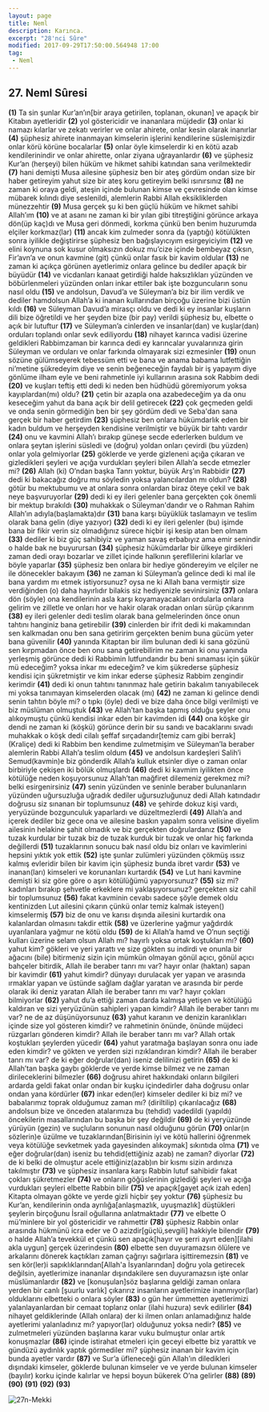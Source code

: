 ```yaml
---
layout: page
title: Neml
description: Karınca.
excerpt: "28'nci Sûre"
modified: 2017-09-29T17:50:00.564948 17:00
tag: 
 - Neml
---
```


## 27. Neml Sûresi

**(1)** Ta sin şunlar Kur’an’ın[bir araya getirilen, toplanan, okunan] ve apaçık bir Kitabın ayetleridir 
**(2)** yol göstericidir ve inananlara müjdedir
**(3)** onlar ki namazı kılarlar ve zekatı verirler ve onlar ahirete, onlar kesin olarak inanırlar
**(4)** şüphesiz ahirete inanmayan kimselerin işlerini kendilerine süslemişizdir onlar körü körüne bocalarlar
**(5)** onlar öyle kimselerdir ki en kötü azab kendilerinindir ve onlar ahirette, onlar ziyana uğrayanlardır
**(6)** ve şüphesiz Kur’an (herşeyi) bilen hüküm ve hikmet sahibi katından sana verilmektedir 
**(7)** hani demişti Musa ailesine şüphesiz ben bir ateş gördüm ondan  size bir haber getireyim yahut size bir ateş koru getireyim belki ısınırsınız
**(8)** ne zaman ki oraya geldi, ateşin içinde bulunan kimse ve çevresinde olan kimse mübarek kılındı diye seslenildi, alemlerin Rabbi Allah eksikliklerden münezzehtir 
**(9)** Musa gerçek şu ki ben güçlü hüküm ve hikmet sahibi Allah’ım 
**(10)** ve at asanı ne zaman ki bir yılan gibi titreştiğini görünce arkaya dön(üp kaç)dı ve Musa geri dönmedi, korkma çünkü ben benim  huzurumda elçiler korkmaz(lar)
**(11)** ancak kim zulmeder sonra da (yaptığı) kötülükten sonra iyilikle değiştirirse şüphesiz ben bağışlayıcıyım esirgeyiciyim
**(12)** ve elini koynuna sok kusur olmaksızın dokuz mu’cize içinde bembeyaz çıksın, Fir’avn’a ve onun kavmine (git) çünkü onlar fasık bir kavim oldular
**(13)** ne zaman ki açıkça görünen ayetlerimiz onlara gelince bu dediler apaçık bir büyüdür
**(14)** ve vicdanları kanaat getirdiği halde haksızlıkları yüzünden ve böbürlenmeleri yüzünden onları inkar ettiler bak işte bozguncuların sonu nasıl oldu
**(15)** ve andolsun, Davud’a ve Süleyman’a biz bir ilim verdik ve dediler hamdolsun Allah’a ki inanan kullarından birçoğu üzerine bizi üstün kıldı
**(16)** ve Süleyman Davud’a mirasçı oldu ve dedi ki ey insanlar kuşların dili bize öğretildi ve her şeyden bize (bir pay) verildi şüphesiz bu, elbette o açık bir lutuftur
**(17)** ve Süleyman’a cinlerden ve insanlar(dan) ve kuşlar(dan) orduları toplandı onlar sevk ediliyordu
**(18)** nihayet karınca vadisi üzerine geldikleri Rabbimzaman bir karınca dedi ey karıncalar yuvalarınıza girin Süleyman ve orduları ve onlar farkında olmayarak sizi ezmesinler 
**(19)** onun sözüne gülümseyerek tebessüm etti ve bana ve anama babama lutfettiğin ni’metine şükredeyim diye ve senin beğeneceğin faydalı bir iş yapayım diye gönlüme ilham eyle ve beni rahmetinle iyi kullarının arasına sok Rabbim dedi 
**(20)** ve kuşları teftiş etti dedi ki neden ben hüdhüdü göremiyorum yoksa kayıplardan(mı) oldu?
**(21)** çetin bir azapla ona azabedeceğim ya da onu keseceğim yahut da bana açık bir delil getirecek 
**(22)** çok geçmeden geldi ve onda senin görmediğin ben bir şey gördüm dedi ve Seba'dan sana gerçek bir haber getirdim 
**(23)** şüphesiz ben onlara hükümdarlık eden bir kadın buldum ve herşeyden kendisine verilmiştir ve büyük bir tahtı vardır 
**(24)** onu ve kavmini Allah’ı bırakıp güneşe secde ederlerken buldum ve onlara şeytan işlerini süsledi ve (doğru) yoldan onları çevirdi (bu yüzden) onlar yola gelmiyorlar
**(25)** göklerde ve yerde gizleneni açığa çıkaran ve gizledikleri şeyleri ve açığa vurdukları şeyleri bilen Allah’a secde etmezler mi? 
**(26)** Allah (ki) O’ndan başka Tanrı yoktur, büyük Arş’ın Rabbidir
**(27)** dedi ki bakacağız doğru mu söyledin yoksa yalancılardan mı oldun?
**(28)** götür bu mektubumu ve at onlara sonra onlardan biraz öteye çekil ve bak neye başvuruyorlar 
**(29)** dedi ki ey ileri gelenler bana gerçekten çok önemli bir mektup bırakıldı 
**(30)** muhakkak o Süleyman'dandır ve o Rahman Rahim Allah’ın adıyla(başlamakta)dır 
**(31)** bana karşı büyüklük taslamayın ve teslim olarak bana gelin (diye yazıyor) 
**(32)** dedi ki ey ileri gelenler (bu) işimde bana bir fikir verin siz olmadığınız sürece hiçbir işi kesip atan ben olmam 
**(33)** dediler ki biz güç sahibiyiz ve yaman savaş erbabıyız ama emir senindir o halde bak ne buyurursan
**(34)** şüphesiz hükümdarlar bir ülkeye girdikleri zaman dedi orayı bozarlar ve zillet içinde halkının şereflilerini kılarlar ve böyle yaparlar
**(35)** şüphesiz ben onlara bir hediye göndereyim ve elçiler ne ile dönecekler bakayım 
**(36)** ne zaman ki Süleyman’a gelince dedi ki mal ile bana yardım mı etmek istiyorsunuz? oysa ne ki Allah bana vermiştir size verdiğinden (o) daha hayırlıdır bilakis siz hediyenizle sevinirsiniz
**(37)** onlara dön (söyle) ona kendilerinin asla karşı koyamayacakları ordularla onlara gelirim ve zilletle ve onları hor ve hakir olarak oradan onları sürüp çıkarırım 
**(38)** ey ileri gelenler dedi teslim olarak bana gelmelerinden önce onun tahtını hanginiz bana getirebilir
**(39)** cinlerden bir ifrit dedi ki makamından sen kalkmadan onu ben sana getiririm gerçekten benim buna gücüm yeter bana güvenilir
**(40)** yanında Kitaptan bir ilim bulunan dedi ki sana gözünü sen kırpmadan önce ben onu sana getirebilirim ne zaman ki onu yanında yerleşmiş görünce dedi ki Rabbimin lutfundandır bu beni sınaması için şükür mü edeceğim? yoksa inkar mı edeceğim? ve kim şükrederse şüphesiz kendisi için şükretmiştir ve kim inkar ederse şüphesiz Rabbim zengindir kerimdir
**(41)** dedi ki onun tahtını tanınmaz hale getirin bakalım tanıyabilecek mi yoksa tanımayan kimselerden olacak (mı) 
**(42)** ne zaman ki gelince dendi senin tahtın böyle mi? o tıpkı (öyle) dedi ve bize daha önce bilgi verilmişti ve biz müslüman olmuştuk
**(43)** ve Allah’tan başka tapmış olduğu şeyler onu alıkoymuştu çünkü kendisi inkar eden bir kavimden idi
**(44)** ona köşke gir dendi ne zaman ki (köşkü) görünce derin bir su sandı ve bacaklarını sıvadı muhakkak o köşk dedi cilalı şeffaf sırçadandır[temiz cam gibi berrak] (Kraliçe) dedi ki Rabbim ben kendime zulmetmişim ve Süleyman’la beraber alemlerin Rabbi Allah’a teslim oldum 
**(45)** ve andolsun kardeşleri Salih’i Semud(kavmin)e biz gönderdik Allah’a kulluk etsinler diye o zaman onlar birbiriyle çekişen iki bölük olmuşlardı 
**(46)** dedi ki kavmim iyilikten önce kötülüğe neden koşuyorsunuz Allah’tan mağfiret dilemeniz gerekmez mi? belki esirgenirsiniz
**(47)** senin yüzünden ve seninle beraber bulunanların yüzünden uğursuzluğa uğradık dediler uğursuzluğunuz dedi Allah katındadır doğrusu siz sınanan bir toplumsunuz
**(48)** ve şehirde dokuz kişi vardı, yeryüzünde bozgunculuk yaparlardı ve düzeltmezlerdi
**(49)** Allah’a and içerek dediler biz gece ona ve ailesine baskın yapalım sonra velisine diyelim ailesinin helakine şahit olmadık ve biz gerçekten doğrulardanız
**(50)** ve tuzak kurdular bir tuzak biz de tuzak kurduk bir tuzak ve onlar hiç farkında değillerdi
**(51)** tuzaklarının sonucu bak nasıl oldu biz onları ve kavimlerini hepsini yıktık yok ettik
**(52)** işte şunlar zulümleri yüzünden çökmüş ıssız kalmış evleridir bilen bir kavim için şüphesiz bunda ibret vardır
**(53)** ve inanan(ları) kimseleri ve korunanları kurtardık 
**(54)** ve Lut hani kavmine demişti ki siz göre göre o aşırı kötülüğümü yapıyorsunuz?
**(55)** siz mi? kadınları bırakıp şehvetle erkeklere mi yaklaşıyorsunuz? gerçekten siz cahil bir toplumsunuz
**(56)** fakat kavminin cevabı sadece şöyle demek oldu kentinizden Lut ailesini çıkarın çünkü onlar temiz kalmak isteyen() kimselermiş
**(57)** biz de onu ve karısı dışında ailesini kurtardık ona kalanlardan olmasını takdir ettik 
**(58)** ve üzerlerine yağmur yağdırdık uyarılanlara yağmur ne kötü oldu
**(59)** de ki Allah’a hamd ve O’nun seçtiği kulları üzerine selam olsun Allah mı? hayırlı yoksa ortak koştukları mı?
**(60)** yahut kim? gökleri ve yeri yarattı ve size gökten su indirdi ve onunla bir ağacını (bile) bitirmeniz sizin için mümkün olmayan gönül açıcı, gönül açıcı bahçeler bitirdik, Allah ile beraber tanrı mı var? hayır onlar (haktan) sapan bir kavimdir 
**(61)** yahut kimdir? dünyayı durulacak yer yapan ve arasında ırmaklar yapan ve üstünde sağlam dağlar yaratan ve arasında bir perde olarak iki deniz yaratan Allah ile beraber tanrı mı var? hayır çokları bilmiyorlar 
**(62)** yahut du’a ettiği zaman darda kalmışa yetişen ve kötülüğü kaldıran ve sizi yeryüzünün sahipleri yapan kimdir? Allah ile beraber tanrı mı var? ne de az düşünüyorsunuz
**(63)** yahut karanın ve denizin karanlıkları içinde size yol gösteren kimdir? ve rahmetinin önünde, önünde müjdeci rüzgarları gönderen kimdir? Allah ile beraber tanrı mı var? Allah ortak koştukları şeylerden yücedir
**(64)** yahut yaratmağa başlayan sonra onu iade eden kimdir? ve gökten ve yerden sizi rızıklandıran kimdir? Allah ile beraber tanrı mı var? de ki eğer doğrular(dan) iseniz delilinizi getirin
**(65)** de ki Allah’tan başka gaybı göklerde ve yerde kimse bilmez ve ne zaman dirileceklerini bilmezler
**(66)** doğrusu ahiret hakkındaki onların bilgileri ardarda geldi fakat onlar ondan bir kuşku içindedirler daha doğrusu onlar ondan yana kördürler
**(67)** inkar eden(ler) kimseler dediler ki biz mi? ve babalarımız toprak olduğumuz zaman mı? (diriltilip) çıkarılacağız
**(68)** andolsun bize ve önceden atalarımıza bu (tehdid) vadedildi (yapıldı) öncekilerin masallarından bu başka bir şey değildir 
**(69)** de ki yeryüzünde yürüyün (gezin) ve suçluların sonunun nasıl olduğunu görün 
**(70)** onlar(ın sözlerin)e üzülme ve tuzaklarından[Birisinin iyi ve kötü hallerini öğrenmek veya kötülüğe sevketmek yada gayesinden alıkoymak] sıkıntıda olma
**(71)** ve eğer doğrular(dan) iseniz bu tehdid(ettiğiniz azab) ne zaman? diyorlar 
**(72)** de ki belki de olmuştur acele ettiğiniz(azab)ın bir kısmı sizin ardınıza takılmıştır
**(73)** ve şüphesiz insanlara karşı Rabbin lutuf sahibidir fakat çokları şükretmezler
**(74)** ve onların göğüslerinin gizlediği şeyleri ve açığa vurdukları şeyleri elbette Rabbin bilir 
**(75)** ve apaçık[gayet açık izah eden] Kitapta olmayan gökte ve yerde gizli hiçbir şey yoktur 
**(76)** şüphesiz bu Kur’an, kendilerinin onda ayrılığa[anlaşmazlık, uyuşmazlık] düştükleri şeylerin birçoğunu İsrail oğullarına anlatmaktadır
**(77)** ve elbette O mü’minlere bir yol göstericidir ve rahmettir
**(78)** şüphesiz Rabbin onlar arasında hükmünü icra eder ve O azizdir[güçlü,sevgili] hakkiyle bilendir
**(79)** o halde Allah’a tevekkül et çünkü sen apaçık[hayır ve şerri ayırt eden][ilahi akla uygun] gerçek üzerindesin
**(80)** elbette sen duyuramazsın ölülere ve arkalarını dönerek kaçtıkları zaman çağrıyı sağırlara işittiremezsin
**(81)** ve sen kör(ler)i sapıklıklarından[Allah'a İsyanlarından] doğru yola getirecek değilsin, ayetlerimize inananlar dışındakilere sen duyuramazsın işte onlar müslümanlardır
**(82)** ve [konuşulan]söz başlarına geldiği zaman onlara yerden bir canlı [şuurlu varlık] çıkarırız insanların ayetlerimize inanmıyor(lar) olduklarını elbetteki o onlara söyler
**(83)** o gün her ümmetten ayetlerimizi yalanlayanlardan bir cemaat toplarız onlar (ilahi huzura) sevk edilirler
**(84)** nihayet geldiklerinde (Allah onlara) der ki ilmen onları anlamadığınız halde ayetlerimi yalanladınız mı? yapıyor(lar) olduğunuz yoksa nedir? 
**(85)** ve zulmetmeleri yüzünden başlarına karar vuku bulmuştur onlar artık konuşmazlar
**(86)** içinde istirahat etmeleri için geceyi elbette biz yarattık ve gündüzü aydınlık yaptık görmediler mi? şüphesiz inanan bir kavim için bunda ayetler vardır
**(87)** ve Sur’a üfleneceği gün Allah’ın diledikleri dışındaki kimseler, göklerde bulunan kimseler ve ve yerde bulunan kimseler (bayılır) korku içinde kalırlar ve hepsi boyun bükerek O’na gelirler 
**(88)**
**(89)**
**(90)**
**(91)** 
**(92)** 
**(93)** 

![27n-Mekki]({{site.url}}/images/ayrac-muhur.png)
